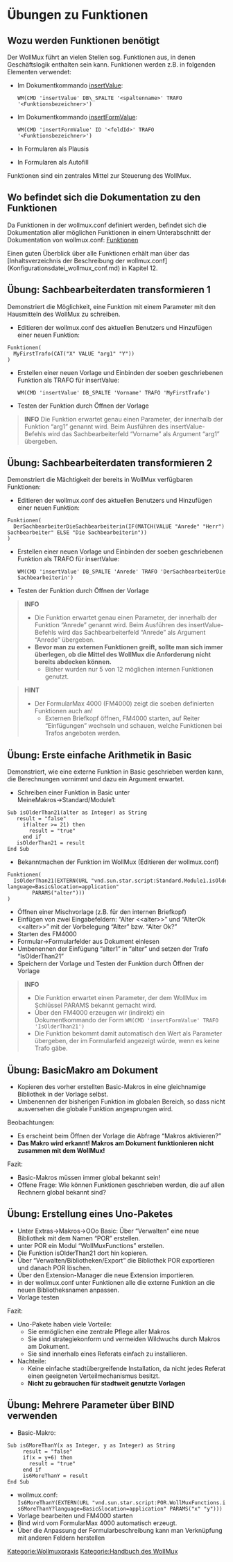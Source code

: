 # Übungen zu Funktionen

## Wozu werden Funktionen benötigt

Der WollMux führt an vielen Stellen sog. Funktionen aus, in denen Geschäftslogik enthalten sein kann. Funktionen werden z.B. in folgenden Elementen verwendet:

* Im Dokumentkommando [insertValue](Dokumentkommandos_des_WollMux.md#das-kommando-insertvalue):

  `WM(CMD 'insertValue' DB\_SPALTE '<spaltenname>' TRAFO '<Funktionsbezeichner>')`
* Im Dokumentkommando [insertFormValue](Dokumentkommandos_des_WollMux.md#das-kommando-insertformvalue2):

  `WM(CMD 'insertFormValue' ID '<feldId>' TRAFO '<Funktionsbezeichner>')`
* In Formularen als Plausis
* In Formularen als Autofill

Funktionen sind ein zentrales Mittel zur Steuerung des WollMux.

## Wo befindet sich die Dokumentation zu den Funktionen

Da Funktionen in der wollmux.conf definiert werden, befindet sich die Dokumentation aller möglichen Funktionen in einem Unterabschnitt der Dokumentation von wollmux.conf: [Funktionen](Konfigurationsdatei_wollmux_conf.md#funktionen)

Einen guten Überblick über alle Funktionen erhält man über das [Inhaltsverzeichnis der Beschreibung der wollmux.conf] (Konfigurationsdatei_wollmux_conf.md) in Kapitel 12.

## Übung: Sachbearbeiterdaten transformieren 1

Demonstriert die Möglichkeit, eine Funktion mit einem Parameter mit den Hausmitteln des WollMux zu schreiben.

* Editieren der wollmux.conf des aktuellen Benutzers und Hinzufügen einer neuen Funktion:

```
Funktionen(
  MyFirstTrafo(CAT("X" VALUE "arg1" "Y"))
)
```

* Erstellen einer neuen Vorlage und Einbinden der soeben geschriebenen Funktion als TRAFO für insertValue:

  `WM(CMD 'insertValue' DB_SPALTE 'Vorname' TRAFO 'MyFirstTrafo')`
* Testen der Funktion durch Öffnen der Vorlage

> **INFO** Die Funktion erwartet genau einen Parameter, der innerhalb der Funktion “arg1” genannt wird. Beim Ausführen des insertValue-Befehls wird das Sachbearbeiterfeld “Vorname” als Argument “arg1” übergeben.

## Übung: Sachbearbeiterdaten transformieren 2

Demonstriert die Mächtigkeit der bereits in WollMux verfügbaren Funktionen:

* Editieren der wollmux.conf des aktuellen Benutzers und Hinzufügen einer neuen Funktion:

```
Funktionen(
  DerSachbearbeiterDieSachbearbeiterin(IF(MATCH(VALUE "Anrede" "Herr") THEN "Der Sachbearbeiter" ELSE "Die Sachbearbeiterin"))
)
```

* Erstellen einer neuen Vorlage und Einbinden der soeben geschriebenen Funktion als TRAFO für insertValue:

  `WM(CMD 'insertValue' DB_SPALTE 'Anrede' TRAFO 'DerSachbearbeiterDieSachbearbeiterin')`
* Testen der Funktion durch Öffnen der Vorlage

> **INFO**
>
> * Die Funktion erwartet genau einen Parameter, der innerhalb der Funktion “Anrede” genannt wird. Beim Ausführen des insertValue-Befehls wird das Sachbearbeiterfeld “Anrede” als Argument “Anrede” übergeben.
> * **Bevor man zu externen Funktionen greift, sollte man sich immer überlegen, ob die Mittel des WollMux die Anforderung nicht bereits abdecken können.**
>   * Bisher wurden nur 5 von 12 möglichen internen Funktionen genutzt.

<!-- -->
> **HINT**
>
> * Der FormularMax 4000 (FM4000) zeigt die soeben definierten Funktionen auch an!
>   * Externen Briefkopf öffnen, FM4000 starten, auf Reiter “Einfügungen” wechseln und schauen, welche Funktionen bei Trafos angeboten werden.

## Übung: Erste einfache Arithmetik in Basic

Demonstriert, wie eine externe Funktion in Basic geschrieben werden kann, die Berechnungen vornimmt und dazu ein Argument erwartet.

* Schreiben einer Funktion in Basic unter MeineMakros&rarr;Standard/Module1:

```vbscript
Sub isOlderThan21(alter as Integer) as String
   result = "false"
     if(alter >= 21) then
       result = "true"
     end if
   isOlderThan21 = result
End Sub
```

* Bekanntmachen der Funktion im WollMux (Editieren der wollmux.conf)

```
Funktionen(
  IsOlderThan21(EXTERN(URL "vnd.sun.star.script:Standard.Module1.isOlderThan21?language=Basic&location=application"
        PARAMS("alter")))
)
```

* Öffnen einer Mischvorlage (z.B. für den internen Briefkopf)
* Einfügen von zwei Eingabefeldern: “Alter &lt;&lt;alter&gt;&gt;” und “AlterOk &lt;&lt;alter&gt;&gt;” mit der Vorbelegung “Alter” bzw. “Alter Ok?”
* Starten des FM4000
* Formular&rarr;Formularfelder aus Dokument einlesen
* Umbenennen der Einfügung “alter1” in “alter” und setzen der Trafo “IsOlderThan21”
* Speichern der Vorlage und Testen der Funktion durch Öffnen der Vorlage

> **INFO**
>
> * Die Funktion erwartet einen Parameter, der dem WollMux im Schlüssel PARAMS bekannt gemacht wird.
> * Über den FM4000 erzeugen wir (indirekt) ein Dokumentkommando der Form `WM(CMD 'insertFormValue' TRAFO 'IsOlderThan21')`
> * Die Funktion bekommt damit automatisch den Wert als Parameter übergeben, der im Formularfeld angezeigt würde, wenn es keine Trafo gäbe.

## Übung: BasicMakro am Dokument

* Kopieren des vorher erstellten Basic-Makros in eine gleichnamige Bibliothek in der Vorlage selbst.
* Umbenennen der bisherigen Funktion im globalen Bereich, so dass nicht ausversehen die globale Funktion angesprungen wird.

Beobachtungen:

* Es erscheint beim Öffnen der Vorlage die Abfrage “Makros aktivieren?”
* **Das Makro wird erkannt! Makros am Dokument funktionieren nicht zusammen mit dem WollMux!**

Fazit:

* Basic-Makros müssen immer global bekannt sein!
* Offene Frage: Wie können Funktionen geschrieben werden, die auf allen Rechnern global bekannt sind?

## Übung: Erstellung eines Uno-Paketes

* Unter Extras&rarr;Makros&rarr;OOo Basic: Über “Verwalten” eine neue Bibliothek mit dem Namen “POR” erstellen.
* unter POR ein Modul “WollMuxFunctions” erstellen.
* Die Funktion isOlderThan21 dort hin kopieren.
* Über “Verwalten/Bibliotheken/Export” die Bibliothek POR exportieren und danach POR löschen.
* Über den Extension-Manager die neue Extension importieren.
* in der wollmux.conf unter Funktionen alle die externe Funktion an die neuen Bibliotheksnamen anpassen.
* Vorlage testen

Fazit:

* Uno-Pakete haben viele Vorteile:
  * Sie ermöglichen eine zentrale Pflege aller Makros
  * Sie sind strategiekonform und vermeiden Wildwuchs durch Makros am Dokument.
  * Sie sind innerhalb eines Referats einfach zu installieren.
* Nachteile:
  * Keine einfache stadtübergreifende Installation, da nicht jedes Referat einen geeigneten Verteilmechanismus besitzt.
  * **Nicht zu gebrauchen für stadtweit genutzte Vorlagen**

## Übung: Mehrere Parameter über BIND verwenden

* Basic-Makro:

```vbscript
Sub is6MoreThanY(x as Integer, y as Integer) as String
     result = "false"
     if(x = y+6) then
       result = "true"
     end if
     is6MoreThanY = result
End Sub
```

* wollmux.conf: `Is6MoreThanY(EXTERN(URL "vnd.sun.star.script:POR.WollMuxFunctions.is6MoreThanY?language=Basic&location=application" PARAMS("x" "y")))`
* Vorlage bearbeiten und FM4000 starten
* Bind wird vom FormularMax 4000 automatisch erzeugt.
* Über die Anpassung der Formularbeschreibung kann man Verknüpfung mit anderen Feldern herstellen

<Kategorie:Wollmuxpraxis> [Kategorie:Handbuch des WollMux](Kategorie:Handbuch_des_WollMux)
